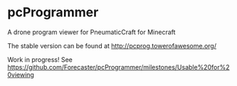 # pcProgrammer
A drone program viewer for PneumaticCraft for Minecraft

The stable version can be found at http://pcprog.towerofawesome.org/

Work in progress!
See https://github.com/Forecaster/pcProgrammer/milestones/Usable%20for%20viewing

